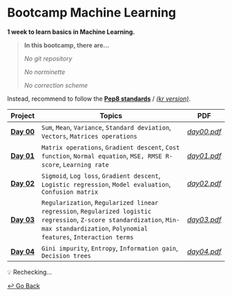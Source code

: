# Bootcamp Machine Learning

**1 week to learn basics in Machine Learning.**



> **In this bootcamp, there are...**
>
> *No git repository*
>
> *No norminette*
>
> *No correction scheme*

Instead, recommend to follow the [**Pep8 standards**](https://www.python.org/dev/peps/pep-0008/) / [*(kr version)*](https://b.luavis.kr/python/python-convention).



| Project      | Topics                                                       | PDF           |
| ------------ | ------------------------------------------------------------ | ------------- |
| **[Day 00]** | `Sum`, `Mean`, `Variance`, `Standard deviation`, `Vectors`, `Matrices operations` | *[day00.pdf]* |
| **[Day 01]** | `Matrix operations`, `Gradient descent`, `Cost function`, `Normal equation`, `MSE, RMSE R-score`, `Learning rate` | *[day01.pdf]* |
| **[Day 02]** | `Sigmoid`, `Log loss`, `Gradient descent`, `Logistic regression`, `Model evaluation`, `Confusion matrix` | *[day02.pdf]* |
| **[Day 03]** | `Regularization`, `Regularized linear regression`, `Regularized logistic regression`, `Z-score standardization`, `Min-max standardization`, `Polynomial features`, `Interaction terms` | *[day03.pdf]* |
| **[Day 04]** | `Gini impurity`, `Entropy`, `Information gain`,  `Decision trees` | *[day04.pdf]* |

[Day 00]: https://github.com/lisy0123/42/tree/master/Bootcamp_machine_learning/d00
[Day 01]: https://github.com/lisy0123/42/tree/master/Bootcamp_machine_learning/d01
[Day 02]: https://github.com/lisy0123/42/tree/master/Bootcamp_machine_learning/d02
[Day 03]: https://github.com/lisy0123/42/tree/master/Bootcamp_machine_learning/d03
[Day 04]: https://github.com/lisy0123/42/tree/master/Bootcamp_machine_learning/d04
[day00.pdf]: https://github.com/lisy0123/42/blob/master/Bootcamp_machine_learning/PDF/day00.pdf
[day01.pdf]: https://github.com/lisy0123/42/blob/master/Bootcamp_machine_learning/PDF/day01.pdf
[day02.pdf]: https://github.com/lisy0123/42/blob/master/Bootcamp_machine_learning/PDF/day02.pdf
[day03.pdf]: https://github.com/lisy0123/42/blob/master/Bootcamp_machine_learning/PDF/day03.pdf
[day04.pdf]: https://github.com/lisy0123/42/blob/master/Bootcamp_machine_learning/PDF/day04.pdf

:bulb: Rechecking...

[↩️ Go Back](https://github.com/lisy0123/42)